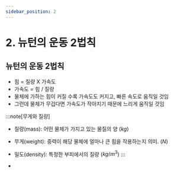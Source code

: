 ```yaml
---
sidebar_position: 2
---
```


# 2. 뉴턴의 운동 2법칙

## 뉴턴의 운동 2법칙

- 힘 = 질량 X 가속도
- 가속도 = 힘 / 질량
- 물체에 가하는 힘이 커질 수록 가속도도 커지고, 빠른 속도로 움직일 것임
- 그런데 물체가 무겁다면 가속도가 작아지기 때문에 느리게 움직일 것임

:::note[무게와 질량]

- 질량(mass): 어떤 물체가 가지고 있는 물질의 양 ($kg$)
- 무게(weight): 중력이 해당 물체에 얼마나 큰 힘을 작용하는지 의미. ($N$)
- 밀도(density): 특정한 부피에서의 질량 ($kg/m^3$)
  :::

-
